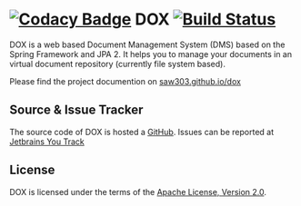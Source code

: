 [![Codacy Badge](https://api.codacy.com/project/badge/Grade/0413d25995c44f4b86b45698425a77fd)](https://www.codacy.com/app/saw303/dox?utm_source=github.com&utm_medium=referral&utm_content=saw303/dox&utm_campaign=badger)
DOX [![Build Status](https://travis-ci.org/saw303/dox.png)](https://travis-ci.org/saw303/dox)
=

DOX is a web based Document Management System (DMS) based on the Spring Framework and JPA 2.
It helps you to manage your documents in an virtual document repository (currently file system based).

Please find the project documention on [saw303.github.io/dox][doc]


Source & Issue Tracker
-

The source code of DOX is hosted a [GitHub][vcs].
Issues can be reported at [Jetbrains You Track][issuetracker]

License
-

DOX is licensed under the terms of the [Apache License, Version 2.0][license].

[license]: http://www.apache.org/licenses/LICENSE-2.0.html
[issuetracker]: http://saw303.myjetbrains.com/youtrack/issues
[vcs]: https://github.com/saw303/dox
[doc]: http://saw303.github.io/dox
